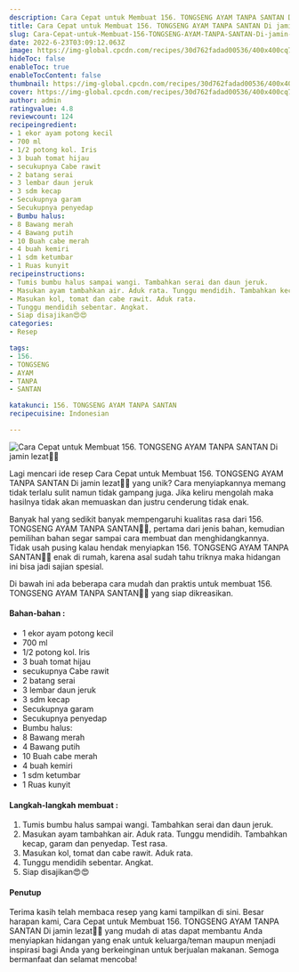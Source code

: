 ```yaml
---
description: Cara Cepat untuk Membuat 156. TONGSENG AYAM TANPA SANTAN Di jamin lezat"
title: Cara Cepat untuk Membuat 156. TONGSENG AYAM TANPA SANTAN Di jamin lezat
slug: Cara-Cepat-untuk-Membuat-156-TONGSENG-AYAM-TANPA-SANTAN-Di-jamin-lezat
date: 2022-6-23T03:09:12.063Z
image: https://img-global.cpcdn.com/recipes/30d762fadad00536/400x400cq70/photo.jpg
hideToc: false
enableToc: true
enableTocContent: false
thumbnail: https://img-global.cpcdn.com/recipes/30d762fadad00536/400x400cq70/photo.jpg
cover: https://img-global.cpcdn.com/recipes/30d762fadad00536/400x400cq70/photo.jpg
author: admin
ratingvalue: 4.8
reviewcount: 124
recipeingredient:
- 1 ekor ayam potong kecil
- 700 ml
- 1/2 potong kol. Iris
- 3 buah tomat hijau
- secukupnya Cabe rawit
- 2 batang serai
- 3 lembar daun jeruk
- 3 sdm kecap
- Secukupnya garam
- Secukupnya penyedap
- Bumbu halus:
- 8 Bawang merah
- 4 Bawang putih
- 10 Buah cabe merah
- 4 buah kemiri
- 1 sdm ketumbar
- 1 Ruas kunyit
recipeinstructions:
- Tumis bumbu halus sampai wangi. Tambahkan serai dan daun jeruk.
- Masukan ayam tambahkan air. Aduk rata. Tunggu mendidih. Tambahkan kecap, garam dan penyedap. Test rasa.
- Masukan kol, tomat dan cabe rawit. Aduk rata.
- Tunggu mendidih sebentar. Angkat.
- Siap disajikan😍😍
categories:
- Resep

tags:
- 156.
- TONGSENG
- AYAM
- TANPA
- SANTAN

katakunci: 156. TONGSENG AYAM TANPA SANTAN
recipecuisine: Indonesian

---
```


![Cara Cepat untuk Membuat 156. TONGSENG AYAM TANPA SANTAN Di jamin lezat👩‍🍳](https://img-global.cpcdn.com/recipes/30d762fadad00536/400x400cq70/photo.jpg)

Lagi mencari ide resep Cara Cepat untuk Membuat 156. TONGSENG AYAM TANPA SANTAN Di jamin lezat👩‍🍳 yang unik? Cara menyiapkannya memang tidak terlalu sulit namun tidak gampang juga. Jika keliru mengolah maka hasilnya tidak akan memuaskan dan justru cenderung tidak enak.

Banyak hal yang sedikit banyak mempengaruhi kualitas rasa dari 156. TONGSENG AYAM TANPA SANTAN👩‍🍳, pertama dari jenis bahan, kemudian pemilihan bahan segar sampai cara membuat dan menghidangkannya. Tidak usah pusing kalau hendak menyiapkan 156. TONGSENG AYAM TANPA SANTAN👩‍🍳 enak di rumah, karena asal sudah tahu triknya maka hidangan ini bisa jadi sajian spesial.

Di bawah ini ada beberapa cara mudah dan praktis untuk membuat 156. TONGSENG AYAM TANPA SANTAN👩‍🍳 yang siap dikreasikan.

<!--inarticleads1-->

#### Bahan-bahan :

- 1 ekor ayam potong kecil
- 700 ml
- 1/2 potong kol. Iris
- 3 buah tomat hijau
- secukupnya Cabe rawit
- 2 batang serai
- 3 lembar daun jeruk
- 3 sdm kecap
- Secukupnya garam
- Secukupnya penyedap
- Bumbu halus:
- 8 Bawang merah
- 4 Bawang putih
- 10 Buah cabe merah
- 4 buah kemiri
- 1 sdm ketumbar
- 1 Ruas kunyit

<!--inarticleads2-->

#### Langkah-langkah membuat :

1. Tumis bumbu halus sampai wangi. Tambahkan serai dan daun jeruk.
1. Masukan ayam tambahkan air. Aduk rata. Tunggu mendidih. Tambahkan kecap, garam dan penyedap. Test rasa.
1. Masukan kol, tomat dan cabe rawit. Aduk rata.
1. Tunggu mendidih sebentar. Angkat.
1. Siap disajikan😍😍

#### Penutup

Terima kasih telah membaca resep yang kami tampilkan di sini. Besar harapan kami, Cara Cepat untuk Membuat 156. TONGSENG AYAM TANPA SANTAN Di jamin lezat👩‍🍳 yang mudah di atas dapat membantu Anda menyiapkan hidangan yang enak untuk keluarga/teman maupun menjadi inspirasi bagi Anda yang berkeinginan untuk berjualan makanan. Semoga bermanfaat dan selamat mencoba!
